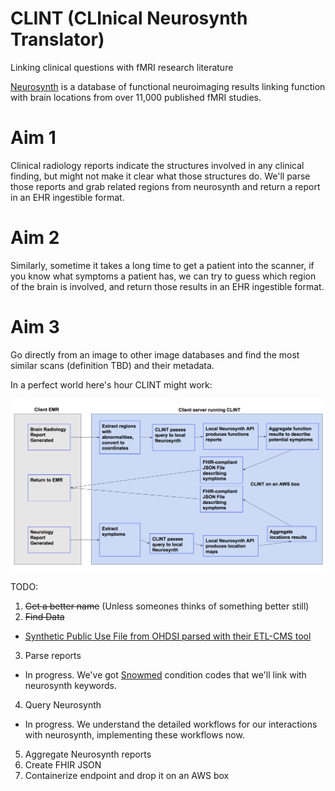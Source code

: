 # CLINT (CLInical Neurosynth Translator)
Linking clinical questions with fMRI research literature

[Neurosynth](http://neurosynth.org/) is a database of functional neuroimaging results linking function with brain locations from over 11,000 published fMRI studies. 

# Aim 1
Clinical radiology reports indicate the structures involved in any clinical finding, but might not make it clear what those structures do. We'll parse those reports and grab related regions from neurosynth and return a report in an EHR ingestible format. 

# Aim 2
Similarly, sometime it takes a long time to get a patient into the scanner, if you know what symptoms a patient has, we can try to guess which region of the brain is involved, and return those results in an EHR ingestible format.

# Aim 3
Go directly from an image to other image databases and find the most similar scans (definition TBD) and their metadata.

In a perfect world here's hour CLINT might work:

![CLINT Workflow](docs/clint_workflow.png)


TODO:  
1. ~~Get a better name~~ (Unless someones thinks of something better still)  
2. ~~Find Data~~  
  * [Synthetic Public Use File from OHDSI parsed with their ETL-CMS tool](https://github.com/OHDSI/ETL-CMS)  
3. Parse reports  
  * In progress. We've got [Snowmed](http://bioportal.bioontology.org/ontologies/SNOMEDCT) condition codes that we'll link with neurosynth keywords.  
4. Query Neurosynth  
  * In progress. We understand the detailed workflows for our interactions with neurosynth, implementing these workflows now.  
5. Aggregate Neurosynth reports  
6. Create FHIR JSON
7. Containerize endpoint and drop it on an AWS box
